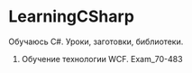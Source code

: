 # LearningCSharp
Обучаюсь C#. Уроки, заготовки, библиотеки.
1. Обучение технологии WCF.
Exam_70-483
